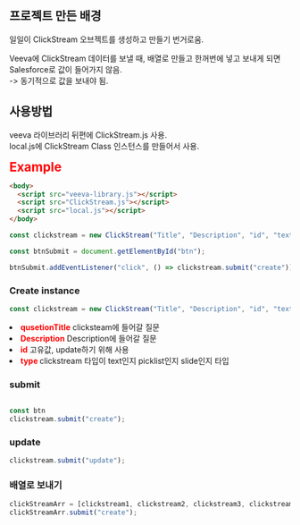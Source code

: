 ## 프로젝트 만든 배경

일일이 ClickStream 오브젝트를 생성하고 만들기 번거로움.

Veeva에 ClickStream 데이터를 보낼 때, 배열로 만들고 한꺼번에 넣고 보내게 되면 Salesforce로 값이 들어가지 않음.  
-> 동기적으로 값을 보내야 됨.

## 사용방법

veeva 라이브러리 뒤편에 ClickStream.js 사용.  
local.js에 ClickStream Class 인스턴스를 만들어서 사용.

<span style="color:red; font-weight:bold; font-size:1.4rem;">Example</span>

```html
<body>
  <script src="veeva-library.js"></script>
  <script src="ClickStream.js"></script>
  <script src="local.js"></script>
</body>
```

```js
const clickstream = new ClickStream("Title", "Description", "id", "text");

const btnSubmit = document.getElementById("btn");

btnSubmit.addEventListener("click", () => clickstream.submit("create"));
```

### Create instance

```js
const clickstream = new ClickStream("Title", "Description", "id", "text");
```

<li> <strong style="color:red;">qusetionTitle</strong> clicksteam에 들어갈 질문</li>
<li> <strong style="color:red;">Description</strong> Description에 들어갈 질문</li>
<li> <strong style="color:red;"> id</strong> 고유값, update하기 위해 사용</li>
<li><strong style="color:red;">type </strong>clickstream 타입이 text인지 picklist인지 slide인지 타입</li>

### submit

```js

const btn
clickstream.submit("create");
```

### update

```js
clickstream.submit("update");
```

### 배열로 보내기

```js
clickStreamArr = [clickstream1, clickstream2, clickstream3, clickstream4];
clickStreamArr.submit("create");
```
